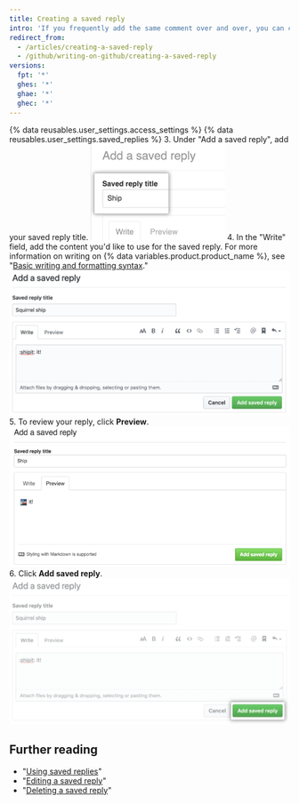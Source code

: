 ```yaml
---
title: Creating a saved reply
intro: 'If you frequently add the same comment over and over, you can create a saved reply.'
redirect_from:
  - /articles/creating-a-saved-reply
  - /github/writing-on-github/creating-a-saved-reply
versions:
  fpt: '*'
  ghes: '*'
  ghae: '*'
  ghec: '*'
---
```

{% data reusables.user_settings.access_settings %}
{% data reusables.user_settings.saved_replies %}
3. Under "Add a saved reply", add your saved reply title.
![Saved reply title](/assets/images/help/settings/saved-replies-title.png)
4. In the "Write" field, add the content you'd like to use for the saved reply. For more information on writing on {% data variables.product.product_name %}, see "[Basic writing and formatting syntax](/articles/basic-writing-and-formatting-syntax)."
![Writing a saved reply](/assets/images/help/settings/saved-replies-settings-adding.png)
5. To review your reply, click **Preview**.
![Add a saved reply](/assets/images/help/settings/saved-replies-preview.png)
6. Click **Add saved reply**.
!["Add saved reply" button](/assets/images/help/settings/saved-replies-add-button.png)

## Further reading

- "[Using saved replies](/articles/using-saved-replies)"
- "[Editing a saved reply](/articles/editing-a-saved-reply)"
- "[Deleting a saved reply](/articles/deleting-a-saved-reply)"
